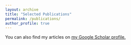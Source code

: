 ```yaml
---
layout: archive
title: "Selected Publications"
permalink: /publications/
author_profile: true
---
```




<!-- {% if author.googlescholar %} -->

You can also find my articles on <u><a href="{{author.googlescholar}}">my Google Scholar profile</a>.</u>

<!-- {% endif %} -->

<!-- {% include base_path %} -->

<!-- {% for post in site.publications reversed %}
  {% include archive-single.html %}
{% endfor %} -->

<script src="https://bibbase.org/show?bib=https://franck44.github.io/publications/franck-pubs.bib&jsonp=1"></script>

